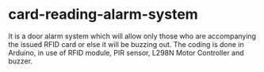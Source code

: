 # card-reading-alarm-system
It is a door alarm system which will allow only those who are accompanying the issued RFID card or else it will be buzzing out. The coding is done in Arduino, in use of RFID module, PIR sensor, L298N Motor Controller and buzzer.
